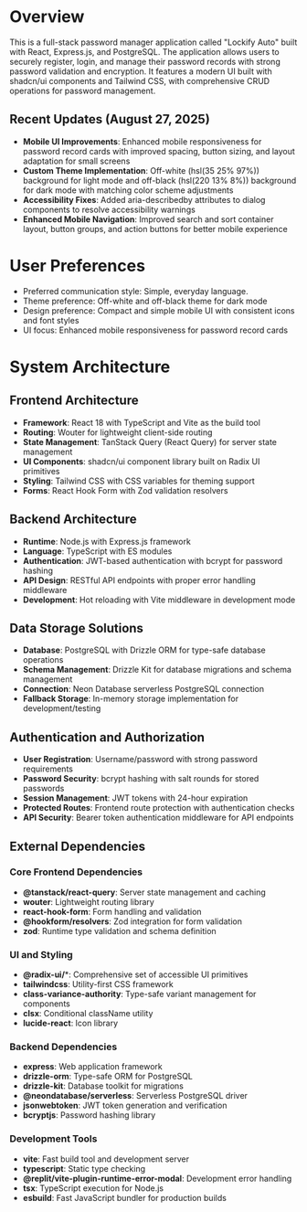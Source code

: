 # Overview

This is a full-stack password manager application called "Lockify Auto" built with React, Express.js, and PostgreSQL. The application allows users to securely register, login, and manage their password records with strong password validation and encryption. It features a modern UI built with shadcn/ui components and Tailwind CSS, with comprehensive CRUD operations for password management.

## Recent Updates (August 27, 2025)
- **Mobile UI Improvements**: Enhanced mobile responsiveness for password record cards with improved spacing, button sizing, and layout adaptation for small screens
- **Custom Theme Implementation**: Off-white (hsl(35 25% 97%)) background for light mode and off-black (hsl(220 13% 8%)) background for dark mode with matching color scheme adjustments
- **Accessibility Fixes**: Added aria-describedby attributes to dialog components to resolve accessibility warnings
- **Enhanced Mobile Navigation**: Improved search and sort container layout, button groups, and action buttons for better mobile experience

# User Preferences

- Preferred communication style: Simple, everyday language.
- Theme preference: Off-white and off-black theme for dark mode
- Design preference: Compact and simple mobile UI with consistent icons and font styles
- UI focus: Enhanced mobile responsiveness for password record cards

# System Architecture

## Frontend Architecture
- **Framework**: React 18 with TypeScript and Vite as the build tool
- **Routing**: Wouter for lightweight client-side routing
- **State Management**: TanStack Query (React Query) for server state management
- **UI Components**: shadcn/ui component library built on Radix UI primitives
- **Styling**: Tailwind CSS with CSS variables for theming support
- **Forms**: React Hook Form with Zod validation resolvers

## Backend Architecture
- **Runtime**: Node.js with Express.js framework
- **Language**: TypeScript with ES modules
- **Authentication**: JWT-based authentication with bcrypt for password hashing
- **API Design**: RESTful API endpoints with proper error handling middleware
- **Development**: Hot reloading with Vite middleware in development mode

## Data Storage Solutions
- **Database**: PostgreSQL with Drizzle ORM for type-safe database operations
- **Schema Management**: Drizzle Kit for database migrations and schema management
- **Connection**: Neon Database serverless PostgreSQL connection
- **Fallback Storage**: In-memory storage implementation for development/testing

## Authentication and Authorization
- **User Registration**: Username/password with strong password requirements
- **Password Security**: bcrypt hashing with salt rounds for stored passwords
- **Session Management**: JWT tokens with 24-hour expiration
- **Protected Routes**: Frontend route protection with authentication checks
- **API Security**: Bearer token authentication middleware for API endpoints

## External Dependencies

### Core Frontend Dependencies
- **@tanstack/react-query**: Server state management and caching
- **wouter**: Lightweight routing library
- **react-hook-form**: Form handling and validation
- **@hookform/resolvers**: Zod integration for form validation
- **zod**: Runtime type validation and schema definition

### UI and Styling
- **@radix-ui/***: Comprehensive set of accessible UI primitives
- **tailwindcss**: Utility-first CSS framework
- **class-variance-authority**: Type-safe variant management for components
- **clsx**: Conditional className utility
- **lucide-react**: Icon library

### Backend Dependencies
- **express**: Web application framework
- **drizzle-orm**: Type-safe ORM for PostgreSQL
- **drizzle-kit**: Database toolkit for migrations
- **@neondatabase/serverless**: Serverless PostgreSQL driver
- **jsonwebtoken**: JWT token generation and verification
- **bcryptjs**: Password hashing library

### Development Tools
- **vite**: Fast build tool and development server
- **typescript**: Static type checking
- **@replit/vite-plugin-runtime-error-modal**: Development error handling
- **tsx**: TypeScript execution for Node.js
- **esbuild**: Fast JavaScript bundler for production builds